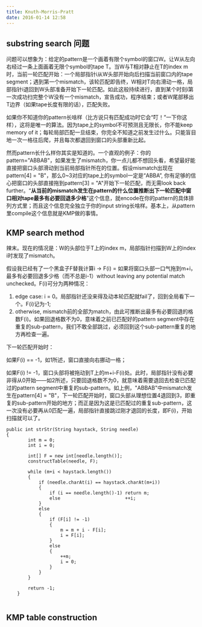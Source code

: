 ```yaml
---
title: Knuth-Morris-Pratt
date: 2016-01-14 12:58
---
```


## substring search 问题

问题可以想象为：给定的pattern是一个画着有限个symbol的窗口W。让W从左向右经过一条上面画着无限个symbol的tape T。当W与T相对静止在T的index m时，当前一轮匹配开始：一个局部指针i从W头部开始向后扫描当前窗口内的tape segment；遇到第一个mismatch，该轮匹配即告终，W相对T向右滑动一格，局部指针i退回到W头部准备开始下一轮匹配。如此这般持续进行，直到某个时刻i第一次成功扫完整个W没有一个mismatch，宣告成功，程序结束；或者W尾部移出T边界（如果tape长度有限的话），匹配失败。

如果你不知道你的pattern长啥样（比方说只有匹配成功时它会“叮！”一下你这样），这将是唯一的算法。因为tape上的symbol不可预测且无限长，你不能keep memory of it；每轮局部匹配一旦结束，你完全不知道之前发生过什么。只能盲目地一次一格往后爬，并且每次都退回到窗口的头部重新比起。

然而pattern长什么样你其实是知道的。一个直观的例子：你的pattern="ABBAB"，如果发生了mismatch，你一点儿都不想回头看，希望最好能直接把窗口头部滑动到当前局部指针所在的位置。假设mismatch出现在pattern[4] = "B"，那么0~3对应的tape上的symbol一定是“ABBA”, 你有足够的信心把窗口的头部直接拖到pattern[3] = "A"开始下一轮匹配，而无需look back further。“<b>从当前的mismatch发生在pattern的什么位置推断出下一轮匹配中窗口相对tape最多有必要回退多少格</b>”这个信息，就encode在你的pattern的具体排列方式里；而且这个信息完全独立于你的input string长啥样。基本上，从pattern里compile这个信息就是KMP做的事情。

## KMP search method

辣末。现在的情况是：W的头部位于T上的index m，局部指针扫描到W上的index i时发现了mismatch。

假设我已经有了一个黑盒子F替我计算i -> F(i) = 如果将窗口头部一口气拖到m+i，最多有必要回退多少格（而不总是i-1）without leaving any potential match unchecked。F(i)可分为两种情况：

1. edge case: i = 0。局部指针还没来得及动本轮匹配就fail了，回到全局看下一个。F(i)记为-1;
2. otherwise, mismatch前的全部为match，由此可推断出最多有必要回退的格数F(i)。如果回退格数不为0，意味着之前已匹配好的pattern segment中存在重复的sub-pattern，我们不敢全部跳过，必须回到这个sub-pattern重复的地方再检查一遍。

下一轮匹配开始时：

如果F(i) == -1，如1所述，窗口直接向右挪动一格；

如果F(i) != -1，窗口头部将被拖动到T上的m+i-F(i)处。此时，局部指针没有必要非得从0开始——如2所述，只要回退格数不为0，就意味着需要退回去检查已匹配过的pattern segment中重复的sub-pattern。如上例，"ABBAB"中mismatch发生在pattern[4] = "B"，下一轮匹配开始时，窗口头部从理想位置4退回到3，即重复的sub-pattern开始的地方；而正是因为这是已匹配过的重复sub-pattern，这一次没有必要再从0匹配一遍，局部指针直接跳过刚才退回的长度，即F(i)，开始扫描就可以了。


```
public int strStr(String haystack, String needle) 
{  
        int m = 0;
        int i = 0;
                
        int[] F = new int[needle.length()];
        constructTable(needle, F);
        
        while (m+i < haystack.length())
        {
            if (needle.charAt(i) == haystack.charAt(m+i))
            {
                if (i == needle.length()-1) return m;
                else                        ++i;
            }
            else
            {
                if (F[i] != -1)
                {
                    m = m + i - F[i];
                    i = F[i];
                }
                else
                {
                    ++m;
                    i = 0;
                }
            }
        }
               
        return -1;
    }
    
```

## KMP table construction


    









